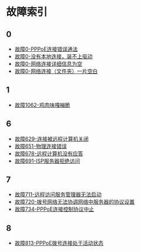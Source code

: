 <!-- TITLE: 移动故障 -->
<!-- SUBTITLE: 移动故障问题索引 -->

# 故障索引

## 0

- [故障0-PPPoE连接错误通法](/article/故障0-pppoe连接错误通法)
- [故障0-没有本地连接，装不上驱动](/article/故障0-没有本地连接，装不上驱动)
- [故障0-网络连接详细信息为空](/article/故障0-网络连接详细信息为空)
- [故障0-网络连接（文件夹）一片空白](/article/故障0-网络连接（文件夹）一片空白)

## 1
- [故障1062-鸡肉味嘎嘣脆](/article/故障1062-鸡肉味嘎嘣脆)

## 6

- [故障629-连接被远程计算机关闭](/article/故障629-连接被远程计算机关闭)
- [故障651-物理连接错误](/article/故障651-物理连接错误)
- [故障678-远程计算机没有应答](/article/故障678-远程计算机没有应答)
- [故障691-ISP服务器拒绝访问](/article/故障691-isp服务器拒绝访问)

## 7

- [故障711-远程访问服务管理器无法启动](/article/故障711-远程访问服务管理器无法启动)
- [故障720-拨号网络无法协调网络中服务器的协议设置](/article/故障720-拨号网络无法协调网络中服务器的协议设置)
- [故障734-PPPoE连接控制协议中止](/article/故障734-pppoe连接控制协议中止)

## 8

- [故障813-PPPoE拨号连接处于活动状态](/article/故障813-pppoe拨号连接处于活动状态)
